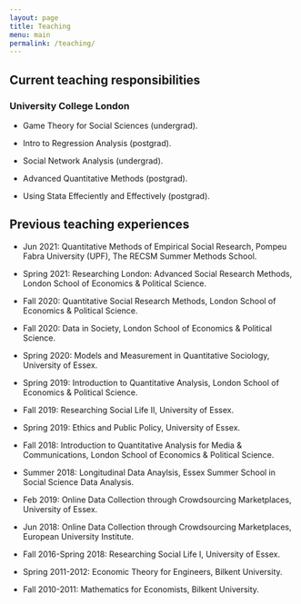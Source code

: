 ```yaml
---
layout: page
title: Teaching
menu: main
permalink: /teaching/
---
```


## Current teaching responsibilities 

### University College London

- Game Theory for Social Sciences (undergrad).

- Intro to Regression Analysis (postgrad).

- Social Network Analysis (undergrad). 

- Advanced Quantitative Methods (postgrad). 

- Using Stata Effeciently and Effectively (postgrad).

## Previous teaching experiences

- Jun 2021: Quantitative Methods of Empirical Social Research, Pompeu Fabra University (UPF), The RECSM Summer
Methods School.

- Spring 2021: Researching London: Advanced Social Research Methods, London School of Economics & Political Science.

- Fall 2020: Quantitative Social Research Methods, London School of Economics & Political Science.

- Fall 2020: Data in Society, London School of Economics & Political Science.

- Spring 2020: Models and Measurement in Quantitative Sociology, University of Essex.

- Spring 2019: Introduction to Quantitative Analysis, London School of Economics & Political Science.

- Fall 2019: Researching Social Life II, University of Essex.

- Spring 2019: Ethics and Public Policy, University of Essex.

- Fall 2018: Introduction to Quantitative Analysis for Media & Communications, London School of Economics & Political Science.

- Summer 2018: Longitudinal Data Anaylsis, Essex Summer School in Social Science Data Analysis.

- Feb 2019: Online Data Collection through Crowdsourcing Marketplaces, University of Essex.

- Jun 2018: Online Data Collection through Crowdsourcing Marketplaces, European University Institute. 

- Fall 2016-Spring 2018: Researching Social Life I, University of Essex.

- Spring 2011-2012: Economic Theory for Engineers, Bilkent University.

- Fall 2010-2011: Mathematics for Economists, Bilkent University.
